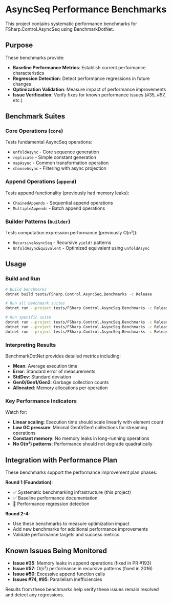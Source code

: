 # AsyncSeq Performance Benchmarks

This project contains systematic performance benchmarks for FSharp.Control.AsyncSeq using BenchmarkDotNet.

## Purpose

These benchmarks provide:
- **Baseline Performance Metrics**: Establish current performance characteristics
- **Regression Detection**: Detect performance regressions in future changes  
- **Optimization Validation**: Measure impact of performance improvements
- **Issue Verification**: Verify fixes for known performance issues (#35, #57, etc.)

## Benchmark Suites

### Core Operations (`core`)
Tests fundamental AsyncSeq operations:
- `unfoldAsync` - Core sequence generation
- `replicate` - Simple constant generation
- `mapAsync` - Common transformation operation
- `chooseAsync` - Filtering with async projection

### Append Operations (`append`) 
Tests append functionality (previously had memory leaks):
- `ChainedAppends` - Sequential append operations
- `MultipleAppends` - Batch append operations

### Builder Patterns (`builder`)
Tests computation expression performance (previously O(n²)):
- `RecursiveAsyncSeq` - Recursive `yield!` patterns
- `UnfoldAsyncEquivalent` - Optimized equivalent using `unfoldAsync`

## Usage

### Build and Run
```bash
# Build benchmarks
dotnet build tests/FSharp.Control.AsyncSeq.Benchmarks -c Release

# Run all benchmark suites
dotnet run --project tests/FSharp.Control.AsyncSeq.Benchmarks -c Release

# Run specific suite
dotnet run --project tests/FSharp.Control.AsyncSeq.Benchmarks -c Release -- core
dotnet run --project tests/FSharp.Control.AsyncSeq.Benchmarks -c Release -- append
dotnet run --project tests/FSharp.Control.AsyncSeq.Benchmarks -c Release -- builder
```

### Interpreting Results

BenchmarkDotNet provides detailed metrics including:
- **Mean**: Average execution time
- **Error**: Standard error of measurements  
- **StdDev**: Standard deviation
- **Gen0/Gen1/Gen2**: Garbage collection counts
- **Allocated**: Memory allocations per operation

### Key Performance Indicators

Watch for:
- **Linear scaling**: Execution time should scale linearly with element count
- **Low GC pressure**: Minimal Gen0/Gen1 collections for streaming operations
- **Constant memory**: No memory leaks in long-running operations
- **No O(n²) patterns**: Performance should not degrade quadratically

## Integration with Performance Plan

These benchmarks support the performance improvement plan phases:

**Round 1 (Foundation)**:
- ✅ Systematic benchmarking infrastructure (this project)
- ✅ Baseline performance documentation
- 🔄 Performance regression detection

**Round 2-4**: 
- Use these benchmarks to measure optimization impact
- Add new benchmarks for additional performance improvements
- Validate performance targets and success metrics

## Known Issues Being Monitored

- **Issue #35**: Memory leaks in append operations (fixed in PR #193)
- **Issue #57**: O(n²) performance in recursive patterns (fixed in 2016)  
- **Issue #50**: Excessive append function calls
- **Issues #74, #95**: Parallelism inefficiencies

Results from these benchmarks help verify these issues remain resolved and detect any regressions.